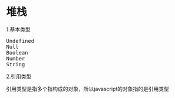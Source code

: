 <h1>堆栈</h1>
1.基本类型
<pre>
Undefined
Null
Boolean
Number
String
</pre>
2.引用类型
<p>引用类型是指多个指构成的对象，所以javascript的对象指的是引用类型</p>
